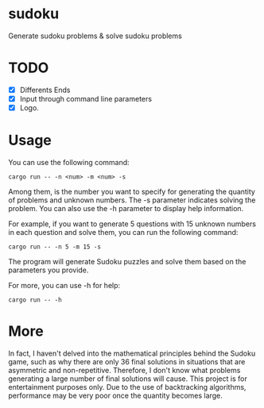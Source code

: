 # sudoku
Generate sudoku problems &amp; solve sudoku problems
# TODO
- [x] Differents Ends
- [x] Input through command line parameters
- [x] Logo.
# Usage
You can use the following command:
```
cargo run -- -n <num> -m <num> -s
```
Among them, <num> is the number you want to specify for generating the quantity of problems and unknown numbers. The -s parameter indicates solving the problem. You can also use the -h parameter to display help information.


For example, if you want to generate 5 questions with 15 unknown numbers in each question and solve them, you can run the following command:
```
cargo run -- -n 5 -m 15 -s
```
The program will generate Sudoku puzzles and solve them based on the parameters you provide.

For more, you can use -h for help:
```
cargo run -- -h
```
# More
In fact, I haven't delved into the mathematical principles behind the Sudoku game, such as why there are only 36 final solutions in situations that are asymmetric and non-repetitive. Therefore, I don't know what problems generating a large number of final solutions will cause. This project is for entertainment purposes only. Due to the use of backtracking algorithms, performance may be very poor once the quantity becomes large.
